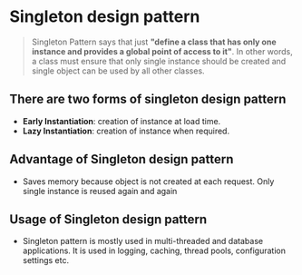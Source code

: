 
# Singleton design pattern

>Singleton Pattern says that just **"define a class that has only one instance and provides a global point of access to it"**.
>In other words, a class must ensure that only single instance should be created and single object can be used by all other classes.

## There are two forms of singleton design pattern
* **Early Instantiation**: creation of instance at load time.
* **Lazy Instantiation**: creation of instance when required.

## Advantage of Singleton design pattern
* Saves memory because object is not created at each request. Only single instance is reused again and again

## Usage of Singleton design pattern
* Singleton pattern is mostly used in multi-threaded and database applications. It is used in logging, caching, thread pools, configuration settings etc.
